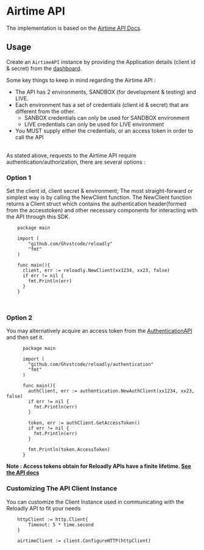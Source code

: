 # Airtime API

The implementation is based on the [Airtime API Docs](https://developers.reloadly.com/#airtime-api).

## Usage

Create an `AirtimeAPI` instance by providing the Application details (client id & secret) from
the [dashboard](https://www.reloadly.com/developers/api-settings).

Some key things to keep in mind regarding the Airtime API :

* The API has 2 environments, SANDBOX (for development & testing) and LIVE.
* Each environment has a set of credentials (client id & secret) that are different from the other.<br />
    * SANBOX credentials can only be used for SANDBOX environment
    * LIVE credentials can only be used for LIVE environment
* You MUST supply either the credentials, or an access token in order to call the API
  <br /><br />

As stated above, requests to the Airtime API require authentication/authorization, there are several options :

### Option 1

Set the client id, client secret & environment; The most straight-forward or simplest way is by calling the NewClient function. The NewClient function returns a Client struct which contains the authentication header(formed from the accesstoken) and other necessary components for interacting with the API through this SDK.

```golang
    package main

    import (
      	"github.com/Ghvstcode/reloadly" 
      	"fmt"
    )

    func main(){
      client, err := reloadly.NewClient(xx1234, xx23, false)
      if err != nil {
        fmt.Println(err)
      }
    }

    
```

### Option 2

You may alternatively acquire an access token from the
[AuthenticationAPI](https://github.com/reloadly/reloadly-sdk-java/blob/master/reloadly-java-sdk-authentication/USAGE.md)
and then set it.

```golang
      package main

      import (
        "github.com/Ghvstcode/reloadly/authentication"
        "fmt"
      )

      func main(){
        authClient, err := authentication.NewAuthClient(xx1234, xx23, false)
        if err != nil {
          fmt.Println(err)
        }
        
        token, err := authClient.GetAccessToken()
        if err != nil {
          fmt.Println(err)
        }
        
        fmt.Println(token.AccessToken)
      }
```

**Note : Access tokens obtain for Reloadly APIs have a finite
lifetime. [See the API docs](https://developers.reloadly.com/#authentication_auth_anc)**

### Customizing The API Client Instance
You can customize the Client Instance used in communicating with the Reloadly API to fit your needs
```golang
    httpClient := http.Client{
        Timeout: 5 * time.second
    }

    airtimeClient := client.ConfigureHTTP(httpClient)
```